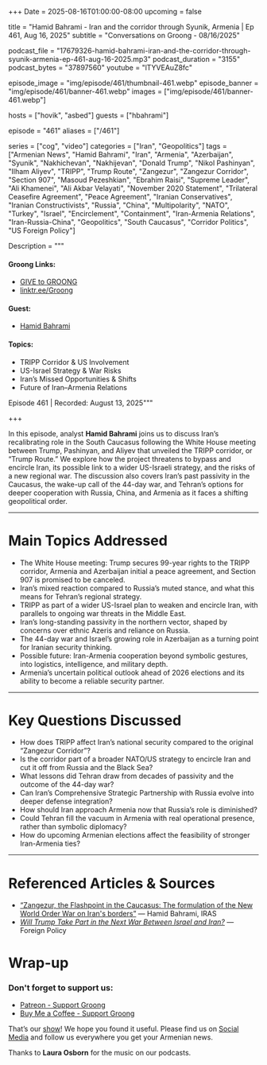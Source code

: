 +++
Date = 2025-08-16T01:00:00-08:00
upcoming = false

title = "Hamid Bahrami - Iran and the corridor through Syunik, Armenia | Ep 461, Aug 16, 2025"
subtitle = "Conversations on Groong - 08/16/2025"

podcast_file     = "17679326-hamid-bahrami-iran-and-the-corridor-through-syunik-armenia-ep-461-aug-16-2025.mp3"
podcast_duration = "3155"
podcast_bytes    = "37897560"
youtube = "lTYVEAuZ8fc"

episode_image = "img/episode/461/thumbnail-461.webp"
episode_banner = "img/episode/461/banner-461.webp"
images = ["img/episode/461/banner-461.webp"]

hosts = ["hovik", "asbed"]
guests = ["hbahrami"]

episode = "461"
aliases = ["/461"]

series = ["cog", "video"]
categories = ["Iran", "Geopolitics"]
tags = ["Armenian News", "Hamid Bahrami", "Iran", "Armenia", "Azerbaijan", "Syunik", "Nakhichevan", "Nakhijevan", "Donald Trump", "Nikol Pashinyan", "Ilham Aliyev", "TRIPP", "Trump Route", "Zangezur", "Zangezur Corridor", "Section 907", "Masoud Pezeshkian", "Ebrahim Raisi", "Supreme Leader", "Ali Khamenei", "Ali Akbar Velayati", "November 2020 Statement", "Trilateral Ceasefire Agreement", "Peace Agreement", "Iranian Conservatives", "Iranian Constructivists", "Russia", "China", "Multipolarity", "NATO", "Turkey", "Israel", "Encirclement", "Containment", "Iran-Armenia Relations", "Iran-Russia-China", "Geopolitics", "South Caucasus", "Corridor Politics", "US Foreign Policy"]

Description = """

#### Groong Links:
* [GIVE to GROONG](https://podcasts.groong.org/donate)
* [linktr.ee/Groong](https://linktr.ee/groong)

#### Guest:
* [Hamid Bahrami](/guest/hbahrami)

#### Topics:
* TRIPP Corridor & US Involvement
* US-Israel Strategy & War Risks
* Iran’s Missed Opportunities & Shifts
* Future of Iran–Armenia Relations


Episode 461 | Recorded: August 13, 2025"""

+++

In this episode, analyst **Hamid Bahrami** joins us to discuss Iran’s recalibrating role in the South Caucasus following the White House meeting between Trump, Pashinyan, and Aliyev that unveiled the TRIPP corridor, or “Trump Route.” We explore how the project threatens to bypass and encircle Iran, its possible link to a wider US-Israeli strategy, and the risks of a new regional war. The discussion also covers Iran’s past passivity in the Caucasus, the wake-up call of the 44-day war, and Tehran’s options for deeper cooperation with Russia, China, and Armenia as it faces a shifting geopolitical order.  

---

# Main Topics Addressed
- The White House meeting: Trump secures 99-year rights to the TRIPP corridor, Armenia and Azerbaijan initial a peace agreement, and Section 907 is promised to be canceled.  
- Iran’s mixed reaction compared to Russia’s muted stance, and what this means for Tehran’s regional strategy.  
- TRIPP as part of a wider US-Israel plan to weaken and encircle Iran, with parallels to ongoing war threats in the Middle East.  
- Iran’s long-standing passivity in the northern vector, shaped by concerns over ethnic Azeris and reliance on Russia.  
- The 44-day war and Israel’s growing role in Azerbaijan as a turning point for Iranian security thinking.  
- Possible future: Iran-Armenia cooperation beyond symbolic gestures, into logistics, intelligence, and military depth.  
- Armenia’s uncertain political outlook ahead of 2026 elections and its ability to become a reliable security partner.  

---

# Key Questions Discussed
- How does TRIPP affect Iran’s national security compared to the original “Zangezur Corridor”?  
- Is the corridor part of a broader NATO/US strategy to encircle Iran and cut it off from Russia and the Black Sea?  
- What lessons did Tehran draw from decades of passivity and the outcome of the 44-day war?  
- Can Iran’s Comprehensive Strategic Partnership with Russia evolve into deeper defense integration?  
- How should Iran approach Armenia now that Russia’s role is diminished?  
- Could Tehran fill the vacuum in Armenia with real operational presence, rather than symbolic diplomacy?  
- How do upcoming Armenian elections affect the feasibility of stronger Iran-Armenia ties?  

---

# Referenced Articles & Sources
- [“Zangezur, the Flashpoint in the Caucasus: The formulation of the New World Order War on Iran's borders”](https://www.iras.ir/%D8%B2%D9%86%DA%AF%D8%B2%D9%88%D8%B1%D8%8C-%D9%86%D9%82%D8%B7%D9%87-%D8%A7%D9%86%D9%81%D8%AC%D8%A7%D8%B1-%D8%AF%D8%B1-%D9%82%D9%81%D9%82%D8%A7%D8%B2-%D8%B5%D9%88%D8%B1%D8%AA%D8%A8%D9%86/) — Hamid Bahrami, IRAS  
- [*Will Trump Take Part in the Next War Between Israel and Iran?*](https://foreignpolicy.com/2025/08/11/israel-iran-war-trump-nuclear-august-december/) — Foreign Policy  



# Wrap-up

### **Don't forget to support us:**
* [Patreon - Support Groong](https://www.patreon.com/ann_groong)
* [Buy Me a Coffee - Support Groong](https://www.buymeacoffee.com/groong)


That’s our [show](https://podcasts.groong.org/)! We hope you found it useful. Please find us on [Social Media](https://linktr.ee/groong) and follow us everywhere you get your Armenian news.

Thanks to **Laura Osborn** for the music on our podcasts.

